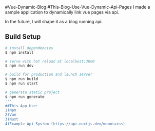 #Vue-Dynamic-Blog
#This-Blog-Use-Vue-Dynamic-Api-Pages
I made a sample application to dynamically link vue pages via api.

In the future, I will shape it as a blog running api.

## Build Setup

```bash
# install dependencies
$ npm install

# serve with hot reload at localhost:3000
$ npm run dev

# build for production and launch server
$ npm run build
$ npm run start

# generate static project
$ npm run generate
'''
##This App Use:
1)Npm
2)Vue
3)Nuxt
4)Example Api System (https://api.nuxtjs.dev/mountains)
